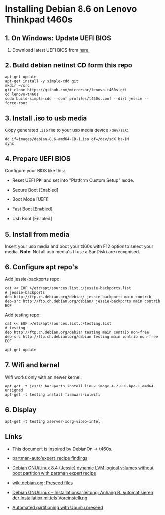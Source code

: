 # Installing Debian 8.6 on Lenovo Thinkpad t460s

## 1. On Windows: Update UEFI BIOS

1. Download latest UEFI BIOS from [here.](https://filedownload.lenovo.com/supportdata/product.html?id=Laptops-and-netbooks/ThinkPad-T-Series-laptops/ThinkPad-T460s)

## 2. Build debian netinst CD form this repo

	apt-get update
	apt-get install -y simple-cdd git
	mkdir ~/src
	git clone https://github.com/micressor/lenovo-t460s.git
	cd lenovo-t460s
	sudo build-simple-cdd --conf profiles/t460s.conf --dist jessie --force-root

## 3. Install .iso to usb media

Copy generated `.iso` file to your usb media device `/dev/sdX`:

	dd if=images/debian-8.6-amd64-CD-1.iso of=/dev/sdX bs=1M
	sync

## 4. Prepare UEFI BIOS

Configure your BIOS like this:

* Reset UEFI PKI and set into "Platform Custom Setup" mode.

* Secure Boot [Enabled]

* Boot Mode [UEFI]

* Fast Boot [Enabled]

* Usb Boot [Enabled]

## 5. Install from media

Insert your usb media and boot your t460s with F12 option to select your
media. **Note**: Not all usb media's (I use a SanDisk) are recognised.

## 6. Configure apt repo's

Add jessie-backports repo:

	cat << EOF >/etc/apt/sources.list.d/jessie-backports.list
	# jessie-backports
	deb http://ftp.ch.debian.org/debian/ jessie-backports main contrib
	deb-src http://ftp.ch.debian.org/debian/ jessie-backports main contrib
	EOF

Add testing repo:

	cat << EOF >/etc/apt/sources.list.d/testing.list
	# testing
	deb http://ftp.ch.debian.org/debian testing main contrib non-free
	deb-src http://ftp.ch.debian.org/debian testing main contrib non-free
	EOF

	apt-get update

## 7. Wifi and kernel

Wifi works only with an newer kernel:

	apt-get -t jessie-backports install linux-image-4.7.0-0.bpo.1-amd64-unsigned
	apt-get -t testing install firmware-iwlwifi

## 6. Display

	apt-get -t testing xserver-xorg-video-intel

## Links

* This document is inspired by [DebianOn -> t460s](https://wiki.debian.org/InstallingDebianOn/Thinkpad/T460s/stretch).

* [partman-auto/expert_recipe findings](https://wikitech.wikimedia.org/wiki/PartMan)

* [Debian GNU/Linux 8.4 (Jessie) dynamic LVM logical volumes without boot partition with partman expert recipe](https://wiki.hiit.fi/pages/viewpage.action?pageId=34767211)

* [wiki.debian.org: Preseed files](https://wiki.debian.org/DebianInstaller/Preseed)

* [Debian GNU/Linux – Installationsanleitung: Anhang B. Automatisieren der Installation mittels Voreinstellung](https://www.debian.org/releases/stable/amd64/apb.html)

* [Automated partitioning with Ubuntu preseed](https://gist.github.com/lorin/5140029)
